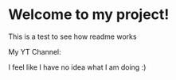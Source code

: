 # Welcome to my project!

This is a test to see how readme works

My YT Channel:

I feel like I have no idea what I am doing :)
